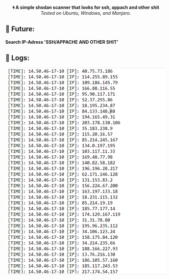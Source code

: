 <p align="center">
  <b>🌀 A simple shodan scanner that looks for ssh, appach and other shit</b><br>
  <i>Tested on Ubuntu, Windows, and Manjaro.</i>
<p>
  
 
 ## 🔮 Future:
 <h4>Search IP-Adress 'SSH/APPACHE AND OTHER SHIT' </h4>
 
 
 
 ## 🦠 Logs:
 
 <p align="center"> 
    <img src="https://github.com/l0qi/RedEye/blob/main/img/logs.PNG">
 </p>
